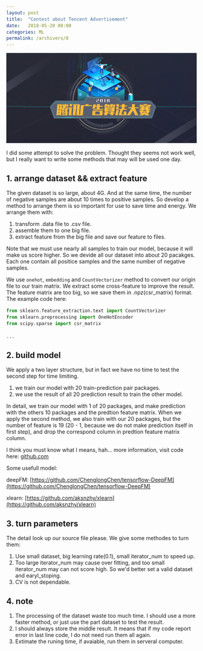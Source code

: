 ```yaml
---
layout: post
title:  "Contest about Tencent Advertisement"
date:   2018-05-20 08:00
categories: ML
permalink: /archivers/8
---
```


![](/image/8.1.png)

I did some attempt to solve the problem. Thought they seems not work well, but I really want to write some methods that may will be used one day.

<!--more-->

## 1. arrange dataset && extract feature

The given dataset is so large, about 4G. And at the same time, the number of negative samples are about 10 times to positive samples. So develop a method to arrange them is so important for use to save time and energy. We arrange them with:

1. transform .data file to .csv file.
2. assemble them to one big file.
3. extract feature from the big file and save our feature to files.

Note that we must use nearly all samples to train our model, because it will make us score higher. So we devide all our dataset into about 20 pacakges. Each one contain all positice samples and the same number of negative samples. 

We use `onehot`, `embedding` and `CountVectorizer` method to convert our origin file to our train matrix. We extract some cross-feature to improve the result. The feature matrix are too big, so we save them in .npz(csr_matrix) format. The example code here:

```Python
from sklearn.feature_extraction.text import CountVectorizer
from sklearn.preprocessing import OneHotEncoder
from scipy.sparse import csr_matrix

...
```

## 2. build model

We apply a two layer structure, but in fact we have no time to test the second step for time limiting.

1. we train our model with 20 train-prediction pair packages.
2. we use the result of all 20 prediction result to train the other model.

In detail, we train our model with 1 of 20 packages, and make prediction with the others 10 packages and the predtion feature matrix. When we apply the second method, we also train with our 20 packages, but the number of feature is 19 (20 - 1, because we do not make prediction itself in first step), and drop the correspond column in predtion feature matrix column.

I think you must know what I means, hah...
more information, visit code here: [github.com](https://github.com/zyoohv/zyoohv.github.io/blob/master/code_repository/tencent_ad_contest/model/)

Some usefull model:

deepFM: [https://github.com/ChenglongChen/tensorflow-DeepFM](https://github.com/ChenglongChen/tensorflow-DeepFM)

xlearn: [https://github.com/aksnzhy/xlearn](https://github.com/aksnzhy/xlearn)

## 3. turn parameters

The detail look up our source file please. We give some methodes to turn them:

1. Use small dataset, big learning rate(0.1), small iterator_num to speed up.
2. Too large iterator_num may cause over fitting, and too small iterator_num may can not score high. So we'd better set a valid dataset and earyl_stoping.
3. CV is not dependable.

## 4. note

1. The processing of the dataset waste too much time. I should use a more faster method, or just use the part dataset to test the result.
2. I should always store the middle result. It means that if my code report error in last line code, I do not need run them all again.
3. Extimate the runing time, if avaiable, run them in serveral computer.